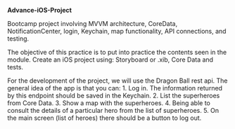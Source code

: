**Advance-iOS-Project**

Bootcamp project involving MVVM architecture, CoreData, NotificationCenter, login, Keychain, map functionality, API connections, and testing.

The objective of this practice is to put into practice the contents seen in the module. Create an iOS project using: Storyboard or .xib, Core Data and tests.

For the development of the project, we will use the Dragon Ball rest api. The general idea of the app is that you can: 
	1. Log in. The information returned by this endpoint should be saved in the Keychain.
	2. List the superheroes from Core Data.
	3. Show a map with the superheroes.
	4. Being able to consult the details of a particular hero from the list of superheroes.
  5. On the main screen (list of heroes) there should be a button to log out.
